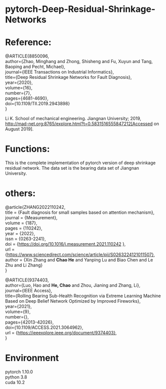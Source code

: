 # pytorch-Deep-Residual-Shrinkage-Networks



#   Reference:



@ARTICLE{8850096,  
author={Zhao, Minghang and Zhong, Shisheng and Fu, Xuyun and Tang, Baoping and Pecht, Michael},  
journal={IEEE Transactions on Industrial Informatics},   
title={Deep Residual Shrinkage Networks for Fault Diagnosis},   
year={2020},  
volume={16},  
number={7},  
pages={4681-4690},  
doi={10.1109/TII.2019.2943898}  
}


Li K. School of mechanical engineering. Jiangnan University; 2019, http://mad-net.org:8765/explore.html?t=0.5831516555847212[Accessed on August 2019].




# Functions:


This is the complete implementation of pytorch version of deep shrinkage residual network. The data set is the bearing data set of Jiangnan University.



#  others:

@article{ZHANG2022110242,  
title = {Fault diagnosis for small samples based on attention mechanism},  
journal = {Measurement},  
volume = {187},  
pages = {110242},  
year = {2022},  
issn = {0263-2241},  
doi = {https://doi.org/10.1016/j.measurement.2021.110242 },  
url = {https://www.sciencedirect.com/science/article/pii/S0263224121011507},  
author = {Xin Zhang and **Chao He** and Yanping Lu and Biao Chen and Le Zhu and Li Zhang}  
}  
   
@ARTICLE{9374403,  
author={Luo, Hao and **He, Chao** and Zhou, Jianing and Zhang, Li},  
journal={IEEE Access},   
title={Rolling Bearing Sub-Health Recognition via Extreme Learning Machine Based on Deep Belief Network Optimized by Improved Fireworks},   
year={2021},  
volume={9},  
number={},  
pages={42013-42026},  
doi={10.1109/ACCESS.2021.3064962},  
url = {https://ieeexplore.ieee.org/document/9374403},  
}


# Environment

pytorch 1.10.0  
python 3.8  
cuda 10.2  
